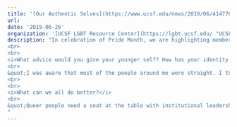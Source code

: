 ```yaml
---
title: '[Our Authentic Selves](https://www.ucsf.edu/news/2019/06/414776/our-authentic-selves-ucsf-community-reflects-lgbt-progress-and-identity "Our Authentic Selves (opens in new tab)"){:target="_blank"}'
url:
date: '2019-06-26'
organization: '[UCSF LGBT Resource Center](https://lgbt.ucsf.edu/ "UCSF LGBT Resource Center (opens in new tab)"){:target="_blank"}'
description: "In celebration of Pride Month, we are highlighting members of the UC San Francisco community who represent the LGBTQIA+ spectrum. Staff, faculty and students shared stories of overcoming prejudice, advocating for visibility, fostering inclusivity, and living their authentic selves at work each day.
<br>
<br>
<i>What advice would you give your younger self? How has your identity influenced your work?</i>
<br>
&quot;I was aware that most of the people around me were straight. I think I handled not seeing myself represented in academia or most mainstream society by being more open and unapologetic about my identity as a queer man.&quot;
<br>
<br>
<i>What can we all do better?</i>
<br>
&quot;Queer people need a seat at the table with institutional leadership where they can share their experiences. Until our voices are heard, and our existences respected, at all levels of an institution, we cannot be properly supported.&quot;
"
---
```

